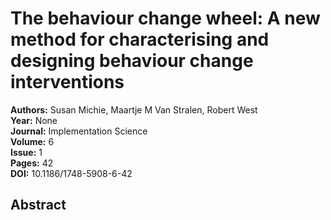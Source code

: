 # The behaviour change wheel: A new method for characterising and designing behaviour change interventions

**Authors:** Susan Michie, Maartje M Van Stralen, Robert West  
**Year:** None  
**Journal:** Implementation Science  
**Volume:** 6  
**Issue:** 1  
**Pages:** 42  
**DOI:** 10.1186/1748-5908-6-42  

## Abstract


